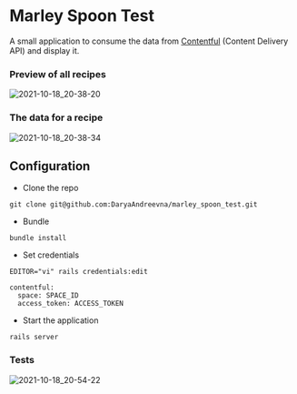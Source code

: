 # Marley Spoon Test

A small application to consume the data from [Contentful](https://www.contentful.com/) (Content Delivery API) and display it.


### Preview of all recipes

![2021-10-18_20-38-20](https://user-images.githubusercontent.com/4205473/137780432-adf82975-2a05-4904-837e-068ed78ee499.png)


### The data for a recipe

![2021-10-18_20-38-34](https://user-images.githubusercontent.com/4205473/137780454-fd2efbc3-73c1-41fc-b1ba-3bffa253f495.png)


## Configuration


- Clone the repo
```
git clone git@github.com:DaryaAndreevna/marley_spoon_test.git
```

- Bundle
```
bundle install
```

- Set credentials

```
EDITOR="vi" rails credentials:edit
```

```
contentful:
  space: SPACE_ID
  access_token: ACCESS_TOKEN
```

- Start the application
```
rails server
```

### Tests
      
![2021-10-18_20-54-22](https://user-images.githubusercontent.com/4205473/137782421-532aeadf-ac84-4d05-a1ad-a70f77c36324.png)

